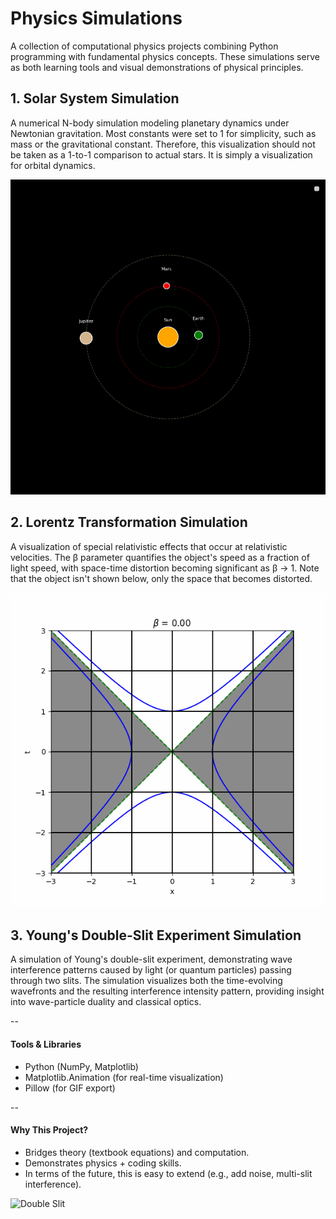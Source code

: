 
# Physics Simulations

A collection of computational physics projects combining Python programming with fundamental physics concepts. These simulations serve as both learning tools and visual demonstrations of physical principles.

## **1. Solar System Simulation**
A numerical N-body simulation modeling planetary dynamics under Newtonian gravitation. Most constants were set to 1 for simplicity, such as mass or the gravitational constant. Therefore, this visualization should not be taken as a 1-to-1 comparison to actual stars. It is simply a visualization for orbital dynamics.

![Solar System](SolarSystemAnimation.gif)

## **2. Lorentz Transformation Simulation**
A visualization of special relativistic effects that occur at relativistic velocities. The β parameter quantifies the object's speed as a fraction of light speed, with space-time distortion becoming significant as β → 1. Note that the object isn't shown below, only the space that becomes distorted. 

![lorentz transform](LorentzAnimation.gif)

## **3. Young's Double-Slit Experiment Simulation**
A simulation of Young's double-slit experiment, demonstrating wave interference patterns caused by light (or quantum particles) passing through two slits. The simulation visualizes both the time-evolving wavefronts and the resulting interference intensity pattern, providing insight into wave-particle duality and classical optics.

--

#### Tools & Libraries
- Python (NumPy, Matplotlib)
- Matplotlib.Animation (for real-time visualization)
- Pillow (for GIF export)

--

#### Why This Project?  
- Bridges theory (textbook equations) and computation.  
- Demonstrates physics + coding skills.  
- In terms of the future, this is easy to extend (e.g., add noise, multi-slit interference).  

![Double Slit](double_slit.gif)

